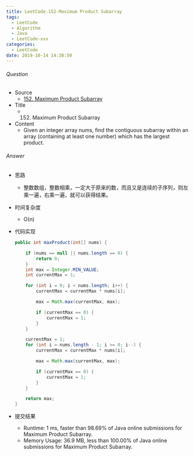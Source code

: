 ```yaml
---
title: LeetCode.152-Maximum Product Subarray
tags:
  - LeetCode
  - Algorithm
  - Java
  - LeetCode-xxx
categories:
  - LeetCode
date: 2019-10-14 14:38:50
---
```

###### Question
- Source
	- [152. Maximum Product Subarray](https://leetcode.com/problems/maximum-product-subarray/) 
- Title
	- 152. Maximum Product Subarray 
- Content
	- Given an integer array nums, find the contiguous subarray within an array (containing at least one number) which has the largest product.
<!--more-->

###### Answer
- 思路
	- 整数数组，整数相乘，一定大于原来的数，而且又是连续的子序列，则左乘一遍，右乘一遍，就可以获得结果。
- 时间复杂度
	- O(n) 	
- 代码实现

	```Java
	public int maxProduct(int[] nums) {

        if (nums == null || nums.length == 0) {
            return 0;
        }
        int max = Integer.MIN_VALUE;
        int currentMax = 1;

        for (int i = 0; i < nums.length; i++) {
            currentMax = currentMax * nums[i];

            max = Math.max(currentMax, max);

            if (currentMax == 0) {
                currentMax = 1;
            }
        }

        currentMax = 1;
        for (int i = nums.length - 1; i >= 0; i--) {
            currentMax = currentMax * nums[i];

            max = Math.max(currentMax, max);

            if (currentMax == 0) {
                currentMax = 1;
            }
        }

        return max;
    }
	```
- 提交结果
	- Runtime: 1 ms, faster than 98.69% of Java online submissions for Maximum Product Subarray.
	- Memory Usage: 36.9 MB, less than 100.00% of Java online submissions for Maximum Product Subarray. 
